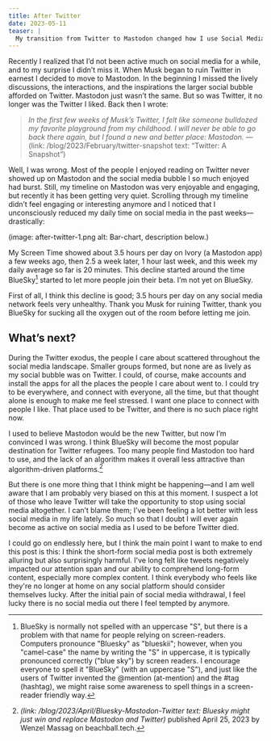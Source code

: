 ```yaml
---
title: After Twitter
date: 2023-05-11
teaser: |
  My transition from Twitter to Mastodon changed how I use Social Media. I suspect that many may opt to leave social media altogether, recognizing its potential harm.
---
```

Recently I realized that I’d not been active much on social media for a while, and to my surprise I didn’t miss it. When Musk began to ruin Twitter in earnest I decided to move to Mastodon. In the beginning I missed the lively discussions, the interactions, and the inspirations the larger social bubble afforded on Twitter. Mastodon just wasn’t the same. But so was Twitter, it no longer was the Twitter I liked. Back then I wrote:

> <cite>In the first few weeks of Musk’s Twitter, I felt like someone bulldozed my favorite playground from my childhood. I will never be able to go back there again, but I found a new and better place: Mastodon.</cite> — (link: /blog/2023/February/twitter-snapshot text: “Twitter: A Snapshot”)</cite>

Well, I was wrong. Most of the people I enjoyed reading on Twitter never showed up on Mastodon and the social media bubble I so much enjoyed had burst. Still, my timeline on Mastodon was very enjoyable and engaging, but recently it has been getting very quiet. Scrolling through my timeline didn’t feel engaging or interesting anymore and I noticed that I unconsciously reduced my daily time on social media in the past weeks—drastically:

(image: after-twitter-1.png alt: Bar-chart, description below.)

My Screen Time showed about 3.5 hours per day on Ivory (a Mastodon app) a few weeks ago, then 2.5 a week later, 1 hour last week, and this week my daily average so far is 20 minutes. This decline started around the time BlueSky[^bluesky] started to let more people join their beta. I’m not yet on BlueSky.

First of all, I think this decline is good; 3.5 hours per day on any social media network feels very unhealthy. Thank you Musk for ruining Twitter, thank you BlueSky for sucking all the oxygen out of the room before letting me join.

## What’s next?

During the Twitter exodus, the people I care about scattered throughout the social media landscape. Smaller groups formed, but none are as lively as my social bubble was on Twitter. I could, of course, make accounts and install the apps for all the places the people I care about went to. I could try to be everywhere, and connect with everyone, all the time, but that thought alone is enough to make me feel stressed. I want one place to connect with people I like. That place used to be Twitter, and there is no such place right now.

I used to believe Mastodon would be the new Twitter, but now I’m convinced I was wrong. I think BlueSky will become the most popular destination for Twitter refugees. Too many people find Mastodon too hard to use, and the lack of an algorithm makes it overall less attractive than algorithm-driven platforms.[^lastPost]

But there is one more thing that I think might be happening—and I am well aware that I am probably very biased on this at this moment. I suspect a lot of those who leave Twitter will take the opportunity to stop using social media altogether. I can’t blame them; I’ve been feeling a lot better with less social media in my life lately. So much so that I doubt I will ever again become as active on social media as I used to be before Twitter died.

I could go on endlessly here, but I think the main point I want to make to end this post is this: I think the short-form social media post is both extremely alluring but also surprisingly harmful. I've long felt like tweets negatively impacted our attention span and our ability to comprehend long-form content, especially more complex content. I think everybody who feels like they're no longer at home on any social platform should consider themselves lucky. After the initial pain of social media withdrawal, I feel lucky there is no social media out there I feel tempted by anymore.

[^bluesky]: BlueSky is normally not spelled with an uppercase "S", but there is a problem with that name for people relying on screen-readers. Computers pronounce "Bluesky" as "blueskii"; however, when you "camel-case" the name by writing the "S" in uppercase, it is typically pronounced correctly ("blue sky") by screen readers. I encourage everyone to spell it "BlueSky" (with an uppercase "S"), and just like the users of Twitter invented the @mention (at-mention) and the #tag (hashtag), we might raise some awareness to spell things in a screen-reader friendly way.

[^lastPost]: <cite>(link: /blog/2023/April/Bluesky-Mastodon-Twitter text: Bluesky might just win and replace Mastodon and Twitter)</cite> published April 25, 2023 by Wenzel Massag on beachball.tech.